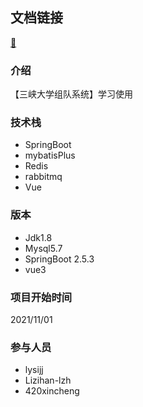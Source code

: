 ## 文档链接
[🔗](https://lysijj.github.io/Team/)
### 介绍
【三峡大学组队系统】学习使用
### 技术栈
- SpringBoot
- mybatisPlus
- Redis
- rabbitmq
- Vue

### 版本
- Jdk1.8
- Mysql5.7
- SpringBoot 2.5.3
- vue3

### 项目开始时间
2021/11/01

### 参与人员
- lysijj
- Lizihan-lzh
- 420xincheng
